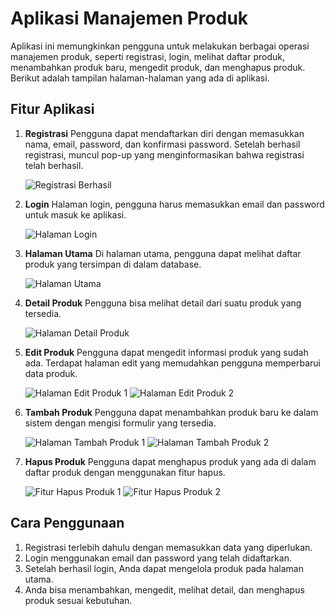 # Aplikasi Manajemen Produk

Aplikasi ini memungkinkan pengguna untuk melakukan berbagai operasi manajemen produk, seperti registrasi, login, melihat daftar produk, menambahkan produk baru, mengedit produk, dan menghapus produk. Berikut adalah tampilan halaman-halaman yang ada di aplikasi.

## Fitur Aplikasi

1. **Registrasi**
   Pengguna dapat mendaftarkan diri dengan memasukkan nama, email, password, dan konfirmasi password. Setelah berhasil registrasi, muncul pop-up yang menginformasikan bahwa registrasi telah berhasil.

   ![Registrasi Berhasil](https://github.com/user-attachments/assets/4b28595a-233e-48b5-9985-17622b5e49c7)

2. **Login**
   Halaman login, pengguna harus memasukkan email dan password untuk masuk ke aplikasi.

   ![Halaman Login](https://github.com/user-attachments/assets/8fb3f1b6-2fc7-486f-b68e-cb491c126845)

3. **Halaman Utama**
   Di halaman utama, pengguna dapat melihat daftar produk yang tersimpan di dalam database.

   ![Halaman Utama](https://github.com/user-attachments/assets/ee606a21-54cc-475a-84e0-77e3f1a5bf70)

4. **Detail Produk**
   Pengguna bisa melihat detail dari suatu produk yang tersedia.

   ![Halaman Detail Produk](https://github.com/user-attachments/assets/37efbfaa-283a-4601-bd7d-5616e66b9e06)

5. **Edit Produk**
   Pengguna dapat mengedit informasi produk yang sudah ada. Terdapat halaman edit yang memudahkan pengguna memperbarui data produk.

   ![Halaman Edit Produk 1](https://github.com/user-attachments/assets/739db52f-09c2-4256-867b-c36c7b01a6ed)
   ![Halaman Edit Produk 2](https://github.com/user-attachments/assets/8a2d353d-ae46-4caf-b8ec-d0ed121465b6)

6. **Tambah Produk**
   Pengguna dapat menambahkan produk baru ke dalam sistem dengan mengisi formulir yang tersedia.

   ![Halaman Tambah Produk 1](https://github.com/user-attachments/assets/df319dd9-fbf3-4c47-b625-0ed739704ba0)
   ![Halaman Tambah Produk 2](https://github.com/user-attachments/assets/c03d096d-6654-4546-9849-105f400a80fe)

7. **Hapus Produk**
   Pengguna dapat menghapus produk yang ada di dalam daftar produk dengan menggunakan fitur hapus.

   ![Fitur Hapus Produk 1](https://github.com/user-attachments/assets/30f9372f-745c-4719-b3b2-9c040e17dfd0)
   ![Fitur Hapus Produk 2](https://github.com/user-attachments/assets/4212d989-2c1a-4169-b970-0aa4621f7849)

## Cara Penggunaan

1. Registrasi terlebih dahulu dengan memasukkan data yang diperlukan.
2. Login menggunakan email dan password yang telah didaftarkan.
3. Setelah berhasil login, Anda dapat mengelola produk pada halaman utama.
4. Anda bisa menambahkan, mengedit, melihat detail, dan menghapus produk sesuai kebutuhan.

